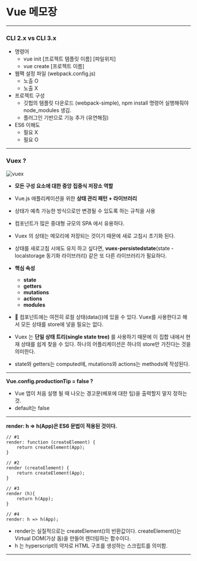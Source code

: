 # Vue 메모장

---

### CLI 2.x vs CLI 3.x

- 명령어
  - vue init [프로젝트 템플릿 이름] [파일위치]
  - vue create [프로젝트 이름]
- 웹팩 설정 파일 (webpack.config.js)
  - 노출 O
  - 노출 X
- 프로젝트 구성
  - 깃헙의 템플릿 다운로드 (webpack-simple), npm install 명령어 실행해줘야 node_modules 생김.
  - 플러그인 기반으로 기능 추가 (유연해짐)
- ES6 이해도
  - 필요 X
  - 필요 O

---

### Vuex ?

![vuex](https://user-images.githubusercontent.com/122634701/214346624-e4c3d4ab-50e5-48d5-a487-5577fd7ea490.png)

- **모든 구성 요소에 대한 중앙 집중식 저장소 역할**
- Vue.js 애플리케이션을 위한 **상태 관리 패턴 + 라이브러리**
- 상태가 예측 가능한 방식으로만 변경될 수 있도록 하는 규칙을 사용
- 컴포넌트가 많은 중대형 규모의 SPA 에서 유용하다.
- Vuex 의 상태는 메모리에 저장되는 것이기 때문에 새로 고침시 초기화 된다.
- 상태를 새로고침 시에도 유지 하고 싶다면, **vuex-persistedstate**(state - localstorage 동기화 라이브러리) 같은 또 다른 라이브러리가 필요하다.
- **핵심 속성**
  - **state**
  - **getters**
  - **mutations**
  - **actions**
  - **modules**

- 📢 컴포넌트에는 여전히 로컬 상태(data())에 있을 수 있다. Vuex를 사용한다고 해서 모든 상태를 store에 넣을 필요는 없다.
- Vuex 는 **단일 상태 트리(single state tree)** 를 사용하기 때문에 이 집합 내에서 현재 상태를 쉽게 찾을 수 있다. 하나의 어플리케이션은 하나의 store만 가진다는 것을 의미한다.
- state와 getters는 computed에, mutations와 actions는 methods에 작성된다.

---

**Vue.config.productionTip = false ?**

- Vue 앱이 처음 실행 될 때 나오는 경고문(배포에 대한 팁)을 출력할지 말지 정하는 것.
- default는 false

---

**render: h => h(App)은 ES6 문법이 적용된 것이다.**

```vue
// #1
render: function (createElement) {
    return createElement(App);
}

// #2
render (createElement) {
    return createElement(App);
}

// #3
render (h){
    return h(App);
}

// #4
render: h => h(App);
```

- render는 실질적으로는 createElement()의 반환값이다. createElement()는 Virtual DOM(가상 돔)을 만들어 렌더링하는 함수이다.
- h 는 hyperscript의 약자로 HTML 구조를 생성하는 스크립트를 의미함.

---



